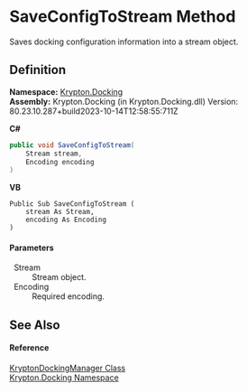 # SaveConfigToStream Method


Saves docking configuration information into a stream object.



## Definition
**Namespace:** <a href="98399376-cf41-9454-4b4d-4fab2ca20bc7.md">Krypton.Docking</a>  
**Assembly:** Krypton.Docking (in Krypton.Docking.dll) Version: 80.23.10.287+build2023-10-14T12:58:55:711Z

**C#**
``` C#
public void SaveConfigToStream(
	Stream stream,
	Encoding encoding
)
```
**VB**
``` VB
Public Sub SaveConfigToStream ( 
	stream As Stream,
	encoding As Encoding
)
```



#### Parameters
<dl><dt>  Stream</dt><dd>Stream object.</dd><dt>  Encoding</dt><dd>Required encoding.</dd></dl>

## See Also


#### Reference
<a href="6c9c237d-95cb-a4ce-72c6-cd7684d3287e.md">KryptonDockingManager Class</a>  
<a href="98399376-cf41-9454-4b4d-4fab2ca20bc7.md">Krypton.Docking Namespace</a>  
